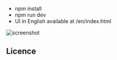 - npm install
- npm run dev
- UI in English available at /en/index.html

![screenshot](https://github.com/frankbracq/geneaFan/assets/35921662/58d7d08d-ce0e-4ed6-b04a-f7932a73b9d2)


## Licence


